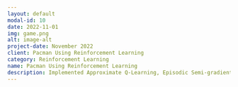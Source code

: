 ```yaml
---
layout: default
modal-id: 10
date: 2022-11-01
img: game.png
alt: image-alt
project-date: November 2022
client: Pacman Using Reinforcement Learning
category: Reinforcement Learning
name: Pacman Using Reinforcement Learning
description: Implemented Approximate Q-Learning, Episodic Semi-gradient Sarsa, and True Online Sarsa to train Pacman in different environments. Analyzed Pacman's performance based on rewards and training time.
---
```

